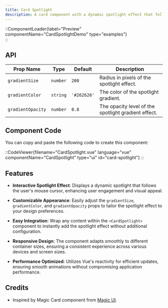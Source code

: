 ```yaml
---
title: Card Spotlight
description: A card component with a dynamic spotlight effect that follows the mouse cursor, enhancing visual interactivity.
---
```


::ComponentLoader{label="Preview" componentName="CardSpotlightDemo" type="examples"}  
::

## API

| Prop Name          | Type     | Default     | Description                                                             |
| ------------------ | -------- | ----------- | ----------------------------------------------------------------------- |
| `gradientSize`     | `number` | `200`       | Radius in pixels of the spotlight effect.                               |
| `gradientColor`    | `string` | `'#262626'` | The color of the spotlight gradient.                                    |
| `gradientOpacity`  | `number` | `0.8`       | The opacity level of the spotlight gradient effect.                     |

## Component Code

You can copy and paste the following code to create this component:

::CodeViewer{filename="CardSpotlight.vue" language="vue" componentName="CardSpotlight" type="ui" id="card-spotlight"}
::

## Features

- **Interactive Spotlight Effect**: Displays a dynamic spotlight that follows the user's mouse cursor, enhancing user engagement and visual appeal.

- **Customizable Appearance**: Easily adjust the `gradientSize`, `gradientColor`, and `gradientOpacity` props to tailor the spotlight effect to your design preferences.

- **Easy Integration**: Wrap any content within the `<CardSpotlight>` component to instantly add the spotlight effect without additional configuration.

- **Responsive Design**: The component adapts smoothly to different container sizes, ensuring a consistent experience across various devices and screen sizes.

- **Performance Optimized**: Utilizes Vue's reactivity for efficient updates, ensuring smooth animations without compromising application performance.

## Credits

- Inspired by Magic Card component from [Magic UI](https://magicui.design/docs/components/magic-card).